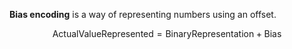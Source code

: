**Bias encoding** is a way of representing numbers using an offset.

$$
\mathsf{Actual Value Represented} = \mathsf{Binary Representation} + \mathsf{Bias}
$$